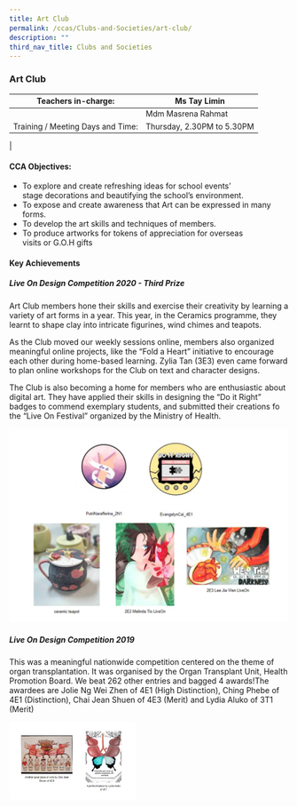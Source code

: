 ```yaml
---
title: Art Club
permalink: /ccas/Clubs-and-Societies/art-club/
description: ""
third_nav_title: Clubs and Societies
---
```

### Art Club

| Teachers in-charge: | Ms Tay Limin |
|---|---|
|  | Mdm Masrena Rahmat |
| Training / Meeting Days and Time: | Thursday, 2.30PM to 5.30PM |
|

#### CCA Objectives:

*   To explore and create refreshing ideas for school events’  
    stage decorations and beautifying the school’s environment.
*   To expose and create awareness that Art can be expressed in many  
    forms.
*   To develop the art skills and techniques of members.
*   To produce artworks for tokens of appreciation for overseas  
    visits or G.O.H gifts
		
#### Key Achievements

##### Live On Design Competition 2020 - Third Prize

Art Club members hone their skills and exercise their creativity by learning a variety of art forms in a year. This year, in the Ceramics programme, they learnt to shape clay into intricate figurines, wind chimes and teapots.

As the Club moved our weekly sessions online, members also organized meaningful online projects, like the “Fold a Heart” initiative to encourage each other during home-based learning. Zylia Tan (3E3) even came forward to plan online workshops for the Club on text and character designs.

The Club is also becoming a home for members who are enthusiastic about digital art. They have applied their skills in designing the “Do it Right” badges to commend exemplary students, and submitted their creations fo the “Live On Festival” organized by the Ministry of Health.

![](/images/art%20club%20combine.jpg)

##### Live On Design Competition 2019

This was a meaningful nationwide competition centered on the theme of organ transplantation. It was organised by the Organ Transplant Unit, Health Promotion Board. We beat 262 other entries and bagged 4 awards!The awardees are Jolie Ng Wei Zhen of 4E1 (High Distinction), Ching Phebe of 4E1 (Distinction), Chai Jean Shuen of 4E3 (Merit) and Lydia Aluko of 3T1 (Merit)

<img src="/images/art%20club%20combine%202.jpg" 
     style="width:45%">
